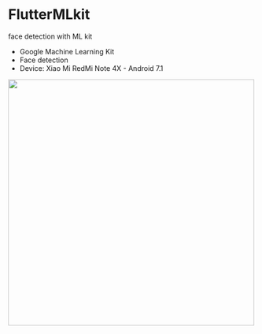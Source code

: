 # FlutterMLkit
face detection with ML kit

- Google Machine Learning Kit
- Face detection
- Device: Xiao Mi RedMi Note 4X - Android 7.1

<img src="screenshots/filename (1).gif" height="500em">

